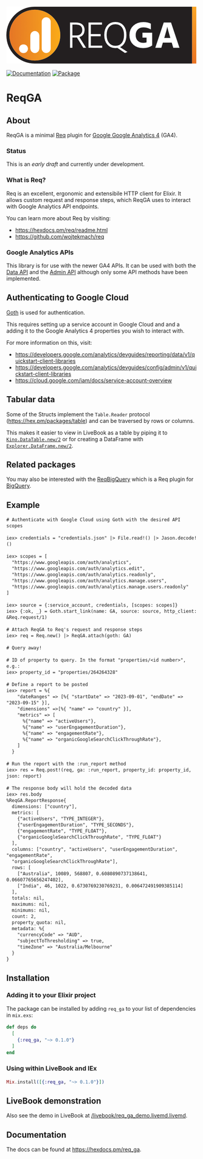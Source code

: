 ![Midiex](assets/req_ga_logo_wide.png)

[![Documentation](http://img.shields.io/badge/hex.pm-docs-green.svg?style=flat)](https://hexdocs.pm/req_ga)
[![Package](https://img.shields.io/hexpm/v/req_ga.svg)](https://hex.pm/packages/req_ga)

# ReqGA

## About
ReqGA is a minimal [Req](https://hex.pm/packages/req) plugin for [Google Google Analytics 4](https://developers.google.com/analytics/devguides/collection/ga4) (GA4).

### Status
This is an *early draft* and currently under development.

### What is Req?
Req is an excellent, ergonomic and extensibile HTTP client for Elixir. It allows custom request and response steps, which ReqGA uses to interact with Google Analytics API endpoints.

You can learn more about Req by visiting:
- https://hexdocs.pm/req/readme.html
- https://github.com/wojtekmach/req

### Google Analytics APIs
This library is for use with the newer GA4 APIs. It can be used with both the [Data API](https://developers.google.com/analytics/devguides/reporting/data/v1) and the [Admin API](https://developers.google.com/analytics/devguides/config/admin/v1) although only some API methods have been implemented.

## Authenticating to Google Cloud
[Goth](https://hex.pm/packages/goth) is used for authentication.

This requires setting up a service account in Google Cloud and and a adding it to the Google Analytics 4 properties you wish to interact with.

For more information on this, visit:
- https://developers.google.com/analytics/devguides/reporting/data/v1/quickstart-client-libraries
- https://developers.google.com/analytics/devguides/config/admin/v1/quickstart-client-libraries
- https://cloud.google.com/iam/docs/service-account-overview

## Tabular data
Some of the Structs implement the `Table.Reader` protocol (https://hex.pm/packages/table) and can be traversed by rows or columns.

This makes it easier to view in LiveBook as a table by piping it to [`Kino.DataTable.new/2`](https://hexdocs.pm/kino/Kino.DataTable.html#new/2) or for creating a DataFrame with [`Explorer.DataFrame.new/2`](https://hexdocs.pm/explorer/Explorer.DataFrame.html#new/2).


## Related packages
You may also be interested with the [ReqBigQuery](https://hex.pm/packages/req_bigquery) which is a Req plugin for [BigQuery](https://cloud.google.com/bigquery).

## Example
```
# Authenticate with Google Cloud using Goth with the desired API scopes

iex> credentials = "credentials.json" |> File.read!() |> Jason.decode!()

iex> scopes = [
  "https://www.googleapis.com/auth/analytics",
  "https://www.googleapis.com/auth/analytics.edit",
  "https://www.googleapis.com/auth/analytics.readonly",
  "https://www.googleapis.com/auth/analytics.manage.users",
  "https://www.googleapis.com/auth/analytics.manage.users.readonly"
]

iex> source = {:service_account, credentials, [scopes: scopes]}
iex> {:ok, _} = Goth.start_link(name: GA, source: source, http_client: &Req.request/1)

# Attach ReqGA to Req's request and response steps 
iex> req = Req.new() |> ReqGA.attach(goth: GA)

# Query away!

# ID of property to query. In the format "properties/<id number>", e.g.:
iex> property_id = "properties/264264328"

# Define a report to be posted
iex> report = %{
    "dateRanges" => [%{ "startDate" => "2023-09-01", "endDate" => "2023-09-15" }],
    "dimensions" =>[%{ "name" => "country" }],
    "metrics" => [
      %{"name" => "activeUsers"},
      %{"name" => "userEngagementDuration"},
      %{"name" => "engagementRate"},
      %{"name" => "organicGoogleSearchClickThroughRate"},
    ]
  }

# Run the report with the :run_report method
iex> res = Req.post!(req, ga: :run_report, property_id: property_id, json: report)

# The response body will hold the decoded data
iex> res.body
%ReqGA.ReportResponse{
  dimensions: ["country"],
  metrics: [
    {"activeUsers", "TYPE_INTEGER"},
    {"userEngagementDuration", "TYPE_SECONDS"},
    {"engagementRate", "TYPE_FLOAT"},
    {"organicGoogleSearchClickThroughRate", "TYPE_FLOAT"}
  ],
  columns: ["country", "activeUsers", "userEngagementDuration", "engagementRate",
  "organicGoogleSearchClickThroughRate"],
  rows: [
    ["Australia", 10089, 568807, 0.6080890737138641, 0.06607765656247402],
    ["India", 46, 1022, 0.6730769230769231, 0.006472491909385114]
  ],
  totals: nil,
  maximums: nil,
  minimums: nil,
  count: 2,
  property_quota: nil,
  metadata: %{
    "currencyCode" => "AUD",
    "subjectToThresholding" => true,
    "timeZone" => "Australia/Melbourne"
  }
}
```

## Installation

### Adding it to your Elixir project 
The package can be installed by adding `req_ga` to your list of dependencies in `mix.exs`:

```elixir
def deps do
  [
    {:req_ga, "~> 0.1.0"}
  ]
end
```

### Using within LiveBook and IEx
```elixir
Mix.install([{:req_ga, "~> 0.1.0"}])
```

## LiveBook demonstration
Also see the demo in LiveBook at [/livebook/req_ga_demo.livemd.livemd](/livebook/req_ga_demo.livemd).

## Documentation
The docs can be found at <https://hexdocs.pm/req_ga>.

